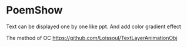 # PoemShow
Text can be displayed one by one like ppt. And add color gradient effect

The method of OC https://github.com/Loissoul/TextLayerAnimationObj 